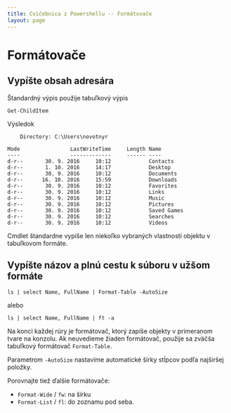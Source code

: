 ```yaml
---
title: Cvičebnica z Powershellu -- Formátovače
layout: page
---
```


Formátovače
===========

Vypíšte obsah adresára
----------------------
Štandardný výpis použije tabuľkový výpis

    Get-ChildItem
    
Výsledok
    
        Directory: C:\Users\novotnyr

    Mode                LastWriteTime     Length Name
    ----                -------------     ------ ----
    d-r--       30. 9. 2016     10:12            Contacts
    d-r--       1. 10. 2016     14:17            Desktop
    d-r--       30. 9. 2016     10:12            Documents
    d-r--      16. 10. 2016     15:59            Downloads
    d-r--       30. 9. 2016     10:12            Favorites
    d-r--       30. 9. 2016     10:12            Links
    d-r--       30. 9. 2016     10:12            Music
    d-r--       30. 9. 2016     10:12            Pictures
    d-r--       30. 9. 2016     10:12            Saved Games
    d-r--       30. 9. 2016     10:12            Searches
    d-r--       30. 9. 2016     10:12            Videos

Cmdlet štandardne vypíše len niekoľko vybraných vlastností objektu v
tabuľkovom formáte.

Vypíšte názov a plnú cestu k súboru v užšom formáte
---------------------------------------------------

	ls | select Name, FullName | Format-Table -AutoSize

alebo

	ls | select Name, FullName | ft -a

Na konci každej rúry je formátovač, ktorý zapíše objekty v primeranom tvare na konzolu. Ak neuvedieme žiaden formátovač, použije sa zväčša tabuľkový formátovač `Format-Table`.

Parametrom `-AutoSize` nastavíme automatické šírky stĺpcov podľa najširšej položky.

Porovnajte tiež ďalšie formátovače:

*	`Format-Wide` / `fw`: na šírku
*	`Format-List` / `fl`: do zoznamu pod seba.